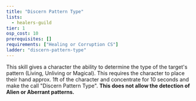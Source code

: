 ```yaml
---
title: "Discern Pattern Type"
lists:
  - healers-guild
tier: 1
osp_cost: 10
prerequisites: []
requirements: ["Healing or Corruption CS"]
ladder: "discern-pattern-type"
---
```


This skill gives a character the ability to determine the type of the target's pattern (Living, Unliving or Magical). This requires the character to place their hand approx. 1ft of the character and concentrate for 10 seconds and make the call "Discern Pattern Type". **This does not allow the detection of Alien or Aberrant patterns.**
